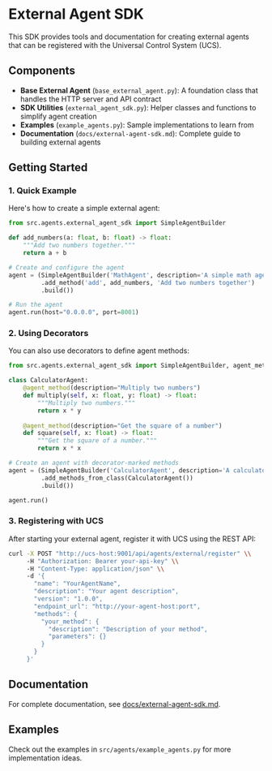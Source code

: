 # External Agent SDK

This SDK provides tools and documentation for creating external agents that can be registered with the Universal Control System (UCS).

## Components

- **Base External Agent** (`base_external_agent.py`): A foundation class that handles the HTTP server and API contract
- **SDK Utilities** (`external_agent_sdk.py`): Helper classes and functions to simplify agent creation
- **Examples** (`example_agents.py`): Sample implementations to learn from
- **Documentation** (`docs/external-agent-sdk.md`): Complete guide to building external agents

## Getting Started

### 1. Quick Example

Here's how to create a simple external agent:

```python
from src.agents.external_agent_sdk import SimpleAgentBuilder

def add_numbers(a: float, b: float) -> float:
    """Add two numbers together."""
    return a + b

# Create and configure the agent
agent = (SimpleAgentBuilder('MathAgent', description='A simple math agent')
         .add_method('add', add_numbers, 'Add two numbers together')
         .build())

# Run the agent
agent.run(host="0.0.0.0", port=8001)
```

### 2. Using Decorators

You can also use decorators to define agent methods:

```python
from src.agents.external_agent_sdk import SimpleAgentBuilder, agent_method

class CalculatorAgent:
    @agent_method(description="Multiply two numbers")
    def multiply(self, x: float, y: float) -> float:
        """Multiply two numbers."""
        return x * y
    
    @agent_method(description="Get the square of a number")
    def square(self, x: float) -> float:
        """Get the square of a number."""
        return x * x

# Create an agent with decorator-marked methods
agent = (SimpleAgentBuilder('CalculatorAgent', description='A calculator agent')
         .add_methods_from_class(CalculatorAgent())
         .build())

agent.run()
```

### 3. Registering with UCS

After starting your external agent, register it with UCS using the REST API:

```bash
curl -X POST "http://ucs-host:9001/api/agents/external/register" \\
     -H "Authorization: Bearer your-api-key" \\
     -H "Content-Type: application/json" \\
     -d '{
       "name": "YourAgentName",
       "description": "Your agent description",
       "version": "1.0.0",
       "endpoint_url": "http://your-agent-host:port",
       "methods": {
         "your_method": {
           "description": "Description of your method",
           "parameters": {}
         }
       }
     }'
```

## Documentation

For complete documentation, see [docs/external-agent-sdk.md](docs/external-agent-sdk.md).

## Examples

Check out the examples in `src/agents/example_agents.py` for more implementation ideas.